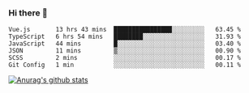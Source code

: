 ### Hi there 👋



<!--
**webB1an/webB1an** is a ✨ _special_ ✨ repository because its `README.md` (this file) appears on your GitHub profile.

Here are some ideas to get you started:

- 🔭 I’m currently working on ...
- 🌱 I’m currently learning ...
- 👯 I’m looking to collaborate on ...
- 🤔 I’m looking for help with ...
- 💬 Ask me about ...
- 📫 How to reach me: ...
- 😄 Pronouns: ...
- ⚡ Fun fact: ...
-->

<!--START_SECTION:waka-->

```text
Vue.js       13 hrs 43 mins  ████████████████░░░░░░░░░   63.45 %
TypeScript   6 hrs 54 mins   ████████░░░░░░░░░░░░░░░░░   31.93 %
JavaScript   44 mins         █░░░░░░░░░░░░░░░░░░░░░░░░   03.40 %
JSON         11 mins         ▒░░░░░░░░░░░░░░░░░░░░░░░░   00.90 %
SCSS         2 mins          ░░░░░░░░░░░░░░░░░░░░░░░░░   00.17 %
Git Config   1 min           ░░░░░░░░░░░░░░░░░░░░░░░░░   00.11 %
```

<!--END_SECTION:waka-->


[![Anurag's github stats](https://github-readme-stats.vercel.app/api?username=webB1an&show_icons=true&theme=radical)](https://github.com/anuraghazra/github-readme-stats)

